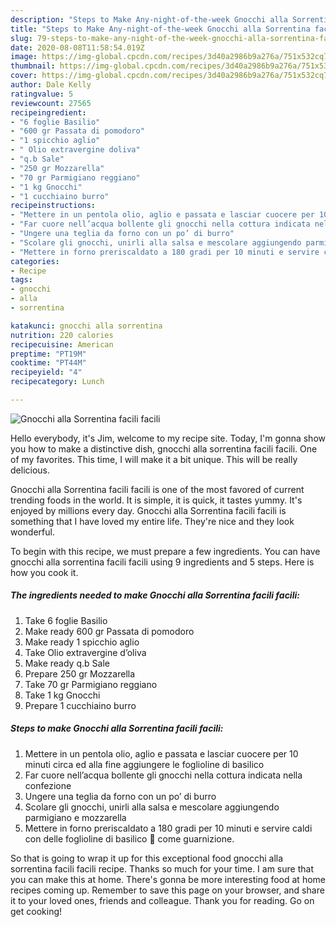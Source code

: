 ```yaml
---
description: "Steps to Make Any-night-of-the-week Gnocchi alla Sorrentina facili facili"
title: "Steps to Make Any-night-of-the-week Gnocchi alla Sorrentina facili facili"
slug: 79-steps-to-make-any-night-of-the-week-gnocchi-alla-sorrentina-facili-facili
date: 2020-08-08T11:58:54.019Z
image: https://img-global.cpcdn.com/recipes/3d40a2986b9a276a/751x532cq70/gnocchi-alla-sorrentina-facili-facili-recipe-main-photo.jpg
thumbnail: https://img-global.cpcdn.com/recipes/3d40a2986b9a276a/751x532cq70/gnocchi-alla-sorrentina-facili-facili-recipe-main-photo.jpg
cover: https://img-global.cpcdn.com/recipes/3d40a2986b9a276a/751x532cq70/gnocchi-alla-sorrentina-facili-facili-recipe-main-photo.jpg
author: Dale Kelly
ratingvalue: 5
reviewcount: 27565
recipeingredient:
- "6 foglie Basilio"
- "600 gr Passata di pomodoro"
- "1 spicchio aglio"
- " Olio extravergine doliva"
- "q.b Sale"
- "250 gr Mozzarella"
- "70 gr Parmigiano reggiano"
- "1 kg Gnocchi"
- "1 cucchiaino burro"
recipeinstructions:
- "Mettere in un pentola olio, aglio e passata e lasciar cuocere per 10 minuti circa ed alla fine aggiungere le foglioline di basilico"
- "Far cuore nell’acqua bollente gli gnocchi nella cottura indicata nella confezione"
- "Ungere una teglia da forno con un po’ di burro"
- "Scolare gli gnocchi, unirli alla salsa e mescolare aggiungendo parmigiano e mozzarella"
- "Mettere in forno preriscaldato a 180 gradi per 10 minuti e servire caldi con delle foglioline di basilico 🌿 come guarnizione."
categories:
- Recipe
tags:
- gnocchi
- alla
- sorrentina

katakunci: gnocchi alla sorrentina 
nutrition: 220 calories
recipecuisine: American
preptime: "PT19M"
cooktime: "PT44M"
recipeyield: "4"
recipecategory: Lunch

---
```



![Gnocchi alla Sorrentina facili facili](https://img-global.cpcdn.com/recipes/3d40a2986b9a276a/751x532cq70/gnocchi-alla-sorrentina-facili-facili-recipe-main-photo.jpg)

Hello everybody, it's Jim, welcome to my recipe site. Today, I'm gonna show you how to make a distinctive dish, gnocchi alla sorrentina facili facili. One of my favorites. This time, I will make it a bit unique. This will be really delicious.



Gnocchi alla Sorrentina facili facili is one of the most favored of current trending foods in the world. It is simple, it is quick, it tastes yummy. It's enjoyed by millions every day. Gnocchi alla Sorrentina facili facili is something that I have loved my entire life. They're nice and they look wonderful.


To begin with this recipe, we must prepare a few ingredients. You can have gnocchi alla sorrentina facili facili using 9 ingredients and 5 steps. Here is how you cook it.

<!--inarticleads1-->

##### The ingredients needed to make Gnocchi alla Sorrentina facili facili:

1. Take 6 foglie Basilio
1. Make ready 600 gr Passata di pomodoro
1. Make ready 1 spicchio aglio
1. Take  Olio extravergine d’oliva
1. Make ready q.b Sale
1. Prepare 250 gr Mozzarella
1. Take 70 gr Parmigiano reggiano
1. Take 1 kg Gnocchi
1. Prepare 1 cucchiaino burro




<!--inarticleads2-->

##### Steps to make Gnocchi alla Sorrentina facili facili:

1. Mettere in un pentola olio, aglio e passata e lasciar cuocere per 10 minuti circa ed alla fine aggiungere le foglioline di basilico
1. Far cuore nell’acqua bollente gli gnocchi nella cottura indicata nella confezione
1. Ungere una teglia da forno con un po’ di burro
1. Scolare gli gnocchi, unirli alla salsa e mescolare aggiungendo parmigiano e mozzarella
1. Mettere in forno preriscaldato a 180 gradi per 10 minuti e servire caldi con delle foglioline di basilico 🌿 come guarnizione.




So that is going to wrap it up for this exceptional food gnocchi alla sorrentina facili facili recipe. Thanks so much for your time. I am sure that you can make this at home. There's gonna be more interesting food at home recipes coming up. Remember to save this page on your browser, and share it to your loved ones, friends and colleague. Thank you for reading. Go on get cooking!
